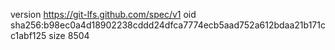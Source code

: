 version https://git-lfs.github.com/spec/v1
oid sha256:b98ec0a4d18902238cddd24dfca7774ecb5aad752a612bdaa21b171cc1abf125
size 8504
